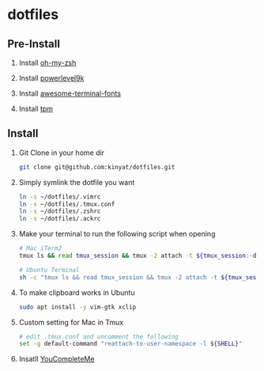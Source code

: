 # dotfiles

## Pre-Install

1. Install [oh-my-zsh](https://github.com/robbyrussell/oh-my-zsh)

2. Install [powerlevel9k](https://github.com/bhilburn/powerlevel9k)

3. Install [awesome-terminal-fonts](https://github.com/gabrielelana/awesome-terminal-fonts)

4. Install [tpm](https://github.com/tmux-plugins/tpm)

## Install

1. Git Clone in your home dir

    ```bash
    git clone git@github.com:kinyat/dotfiles.git
    ```

2. Simply symlink the dotfile you want

    ```bash
    ln -s ~/dotfiles/.vimrc
    ln -s ~/dotfiles/.tmux.conf
    ln -s ~/dotfiles/.zshrc
    ln -s ~/dotfiles/.ackrc
    ```

3. Make your terminal to run the following script when opening

    ```bash
    # Mac iTerm2
    tmux ls && read tmux_session && tmux -2 attach -t ${tmux_session:-default} || tmux -2 new -s ${tmux_session:-default}

    # Ubuntu Terminal
    sh -c "tmux ls && read tmux_session && tmux -2 attach -t ${tmux_session:-default} || tmux -2 new -s ${tmux_session:-default}"
    ```

4. To make clipboard works in Ubuntu

    ```bash
    sudo apt install -y vim-gtk xclip
    ```

5. Custom setting for Mac in Tmux

    ```bash
    # edit .tmux.conf and uncomment the following
    set -g default-command "reattach-to-user-namespace -l ${SHELL}"
    ```

6. Insatll [YouCompleteMe](https://github.com/Valloric/YouCompleteMe#installation)
